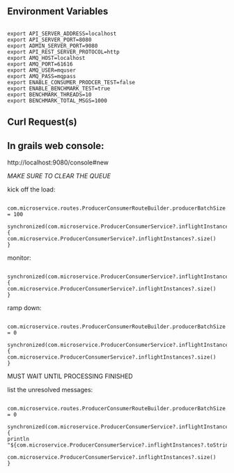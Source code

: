 
## Environment Variables

```

export API_SERVER_ADDRESS=localhost
export API_SERVER_PORT=8080
export ADMIN_SERVER_PORT=9080
export API_REST_SERVER_PROTOCOL=http
export AMQ_HOST=localhost
export AMQ_PORT=61616
export AMQ_USER=mquser
export AMQ_PASS=mqpass
export ENABLE_CONSUMER_PRODCER_TEST=false
export ENABLE_BENCHMARK_TEST=true
export BENCHMARK_THREADS=10
export BENCHMARK_TOTAL_MSGS=1000

```


## Curl Request(s)





## In grails web console:

http://localhost:9080/console#new


*MAKE SURE TO CLEAR THE QUEUE*


kick off the load:
```

com.microservice.routes.ProducerConsumerRouteBuilder.producerBatchSize = 100

synchronized(com.microservice.ProducerConsumerService?.inflightInstances) {
com.microservice.ProducerConsumerService?.inflightInstances?.size()
}

```

monitor:
```

synchronized(com.microservice.ProducerConsumerService?.inflightInstances) {
com.microservice.ProducerConsumerService?.inflightInstances?.size()
}

```

ramp down:
```

com.microservice.routes.ProducerConsumerRouteBuilder.producerBatchSize = 0

synchronized(com.microservice.ProducerConsumerService?.inflightInstances) {
com.microservice.ProducerConsumerService?.inflightInstances?.size()
}
```

MUST WAIT UNTIL PROCESSING FINISHED


list the unresolved messages:
```

com.microservice.routes.ProducerConsumerRouteBuilder.producerBatchSize = 0

synchronized(com.microservice.ProducerConsumerService?.inflightInstances) {
println "${com.microservice.ProducerConsumerService?.inflightInstances?.toString()}"

com.microservice.ProducerConsumerService?.inflightInstances?.size()
}

```
